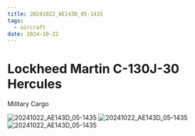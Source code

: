 ```yaml
---
title: 20241022_AE143D_05-1435
tags:
  - aircraft
date: 2024-10-22
---
```


# Lockheed Martin C-130J-30 Hercules

Military Cargo

![20241022_AE143D_05-1435](/aircraft/20241022_AE143D_05-1435.jpg)
![20241022_AE143D_05-1435](/aircraft/20241022_AE143D_05-1435_AND_LIKELY_AE059E_05-1432.jpg)
![20241022_AE143D_05-1435](/aircraft/20241022_AE143D_05-1435_AND_LIKELY_AE059E_05-1432_AND_A12FDA_N176DZ.jpg)
